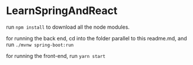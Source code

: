 # LearnSpringAndReact

run `npm install` to download all the node modules. 

for running the back end, cd into the folder parallel to this readme.md, and run `./mvnw spring-boot:run`

for running the front-end, run `yarn start`